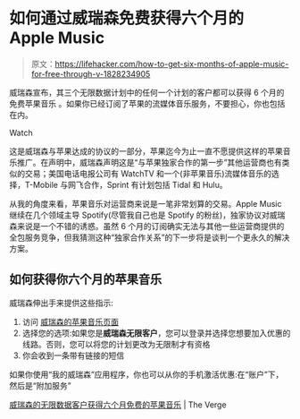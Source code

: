 # 如何通过威瑞森免费获得六个月的 Apple Music

> 原文：<https://lifehacker.com/how-to-get-six-months-of-apple-music-for-free-through-v-1828234905>

威瑞森宣布，其三个无限数据计划中的任何一个计划的客户都可以获得 6 个月的免费苹果音乐 。如果你已经订阅了苹果的流媒体音乐服务，不要担心，你也包括在内。

Watch

这是威瑞森与苹果达成的协议的一部分，苹果迄今为止一直不愿提供这样的苹果音乐推广。在声明中，威瑞森声明这是“与苹果独家合作的第一步”其他运营商也有类似的交易；美国电话电报公司有 WatchTV 和一个(非苹果音乐)流媒体音乐的选择，T-Mobile 与网飞合作，Sprint 有计划包括 Tidal 和 Hulu。

从我的角度来看，苹果音乐对运营商来说是一笔非常划算的交易。Apple Music 继续在几个领域主导 Spotify(尽管我自己也是 Spotify 的粉丝)，独家协议对威瑞森来说是一个不错的诱惑。虽然 6 个月的订阅确实无法与其他一些运营商提供的全包服务竞争，但我猜测这种“独家合作关系”的下一步将是谈判一个更永久的解决方案。

## 如何获得你六个月的苹果音乐

威瑞森伸出手来提供这些指示:

1.  访问 [威瑞森的苹果音乐页面](https://www.verizonwireless.com/solutions-and-services/apple-music/)
2.  选择您的选项:如果您是**威瑞森无限客户**，您可以登录并选择您想要加入优惠的线路。否则，您可以将您的计划更改为无限制才有资格
3.  你会收到一条带有链接的短信

如果你使用“我的威瑞森”应用程序，你也可以从你的手机激活优惠:在“账户”下，然后是“附加服务”

[威瑞森的无限数据客户获得六个月免费的苹果音乐](https://www.theverge.com/2018/8/8/17668946/verizon-unlimited-data-apple-music-free-six-months) | The Verge